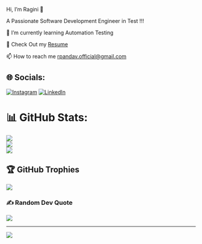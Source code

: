  Hi, I’m Ragini 👋

A Passionate Software Development Engineer in Test !!!

🌱 I’m currently learning Automation Testing 

🤔 Check Out my [Resume](https://drive.google.com/file/d/1suhE03o2F7yf5UuyUzATjnVdpyy6IK-t/view?usp=sharing)

📫 How to reach me rpandav.official@gmail.com




## 🌐 Socials:
[![Instagram](https://img.shields.io/badge/Instagram-%23E4405F.svg?logo=Instagram&logoColor=white)](https://instagram.com/https://www.instagram.com/raginipandav/) [![LinkedIn](https://img.shields.io/badge/LinkedIn-%230077B5.svg?logo=linkedin&logoColor=white)](https://linkedin.com/in/www.linkedin.com/in/ragini-pandav-7687a6221)
# 📊 GitHub Stats:
![](https://github-readme-stats.vercel.app/api?username=ragini-git-web&theme=default&hide_border=false&include_all_commits=true&count_private=true)<br/>
![](https://github-readme-streak-stats.herokuapp.com/?user=ragini-git-web&theme=default&hide_border=false)<br/>
![](https://github-readme-stats.vercel.app/api/top-langs/?username=ragini-git-web&theme=default&hide_border=false&include_all_commits=true&count_private=true&layout=compact)

## 🏆 GitHub Trophies
![](https://github-profile-trophy.vercel.app/?username=ragini-git-web&theme=radical&no-frame=false&no-bg=false&margin-w=4)

### ✍️ Random Dev Quote
![](https://quotes-github-readme.vercel.app/api?type=horizontal&theme=radical)

---
[![](https://visitcount.itsvg.in/api?id=ragini-git-web&icon=0&color=12)](https://visitcount.itsvg.in)

<!-- Proudly created with GPRM ( https://gprm.itsvg.in ) -->
